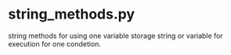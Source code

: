 # string_methods.py
string methods for using one variable storage string or variable for execution for one condetion.
